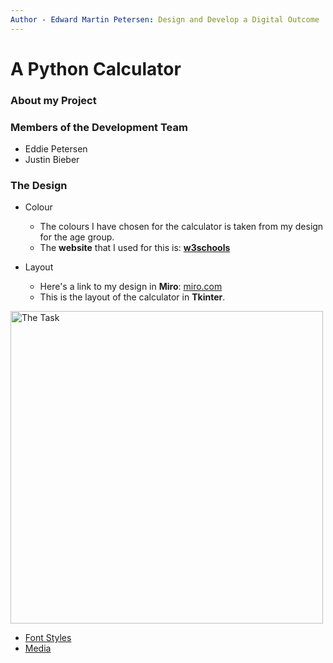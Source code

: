 ```yaml
---
Author - Edward Martin Petersen: Design and Develop a Digital Outcome
---
```





# A Python Calculator

### About my Project


### Members of the Development Team
- Eddie Petersen
- Justin Bieber

### The Design
* Colour
  * The colours I have chosen for the calculator is taken from my design for the age group.
  * The **website** that I used for this is: [**w3schools**](https://www.w3schools.com/colors/colors_picker.asp)
    
* Layout
  * Here's a link to my design in **Miro**: [miro.com](https://miro.com/app/board/uXjVPLluMV4=/) 
  * This is the layout of the calculator in **Tkinter**.

<a href="task"><image src="https://github.com/Rongotai-College/10DT-Python-Calculator/blob/main/images/calc_ss.jpg?raw=true" title="The Task" width=500>










* Font Styles
* Media

